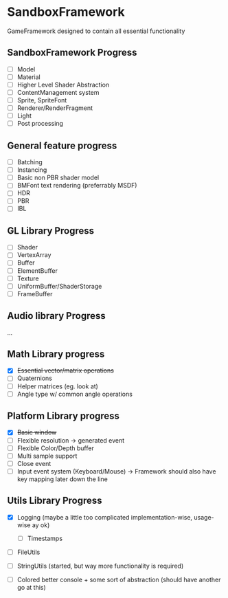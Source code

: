 # SandboxFramework

GameFramework designed to contain all essential functionality

## SandboxFramework Progress
- [ ] Model
- [ ] Material
- [ ] Higher Level Shader Abstraction
- [ ] ContentManagement system
- [ ] Sprite, SpriteFont
- [ ] Renderer/RenderFragment
- [ ] Light
- [ ] Post processing

## General feature progress
- [ ] Batching
- [ ] Instancing
- [ ] Basic non PBR shader model
- [ ] BMFont text rendering (preferrably MSDF)
- [ ] HDR
- [ ] PBR
- [ ] IBL

## GL Library Progress
- [ ] Shader
- [ ] VertexArray
- [ ] Buffer
- [ ] ElementBuffer
- [ ] Texture
- [ ] UniformBuffer/ShaderStorage
- [ ] FrameBuffer

## Audio library Progress
...

## Math Library progress
- [x] ~~Essential vector/matrix operations~~
- [ ] Quaternions
- [ ] Helper matrices (eg. look at)
- [ ] Angle type w/ common angle operations

## Platform Library progress
- [x] ~~Basic window~~
- [ ] Flexible resolution -> generated event
- [ ] Flexible Color/Depth buffer
- [ ] Multi sample support
- [ ] Close event
- [ ] Input event system (Keyboard/Mouse) -> Framework should also have key mapping later down the line

## Utils Library Progress
- [x] Logging (maybe a little too complicated implementation-wise, usage-wise ay ok)
  - [ ] Timestamps
- [ ] FileUtils
- [ ] StringUtils (started, but way more functionality is required)
- [ ] Colored better console + some sort of abstraction (should have another go at this)

